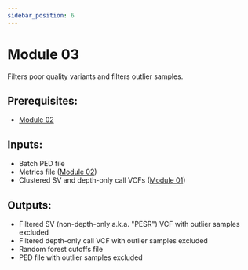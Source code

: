 ```yaml
---
sidebar_position: 6
---
```


# Module 03

Filters poor quality variants and filters outlier samples.

## Prerequisites:
* [Module 02](#module02)

## Inputs:
* Batch PED file
* Metrics file ([Module 02](#module02))
* Clustered SV and depth-only call VCFs ([Module 01](#module01))

## Outputs:
* Filtered SV (non-depth-only a.k.a. "PESR") VCF with outlier samples excluded
* Filtered depth-only call VCF with outlier samples excluded
* Random forest cutoffs file
* PED file with outlier samples excluded
